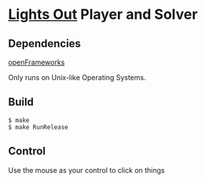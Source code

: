 # [Lights Out](https://en.wikipedia.org/wiki/Lights_Out_(game)) Player and Solver
## Dependencies
[openFrameworks](https://openframeworks.cc)

Only runs on Unix-like Operating Systems.
## Build
```
$ make
$ make RunRelease
```
## Control
Use the mouse as your control to click on things
